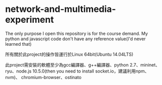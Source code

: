 # network-and-multimedia-experiment
The only purpose I open this repository is for the course demand. My python and javascript code don't have any reference value(I'd never learned that)

所有關於此project的操作皆運行於Linux 64bit(Ubuntu 14.04LTS)


此project需安裝的軟體至少為gcc編譯器、g++編譯器、python 2.7、mininet、ryu、node.js 10.5.0(then you need to install socket.io，建議利用npm、nvm)、
chromium-browser、ostinato
